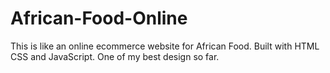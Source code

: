 # African-Food-Online

This is like an online ecommerce website for African Food. Built with HTML CSS and JavaScript. 
One of my best design so far. 
